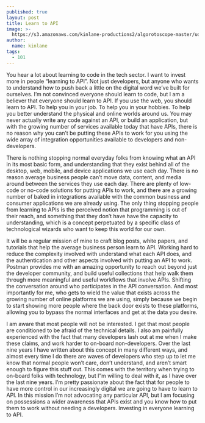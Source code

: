 ```yaml
---
published: true
layout: post
title: Learn to API
image: >-
  https://s3.amazonaws.com/kinlane-productions2/algorotoscope-master/udnie-DSC_0109.jpg
author:
  name: kinlane
tags:
  - 101
---
```

You hear a lot about learning to code in the tech sector. I want to invest more in people “learning to API”. Not just developers, but anyone who wants to understand how to push back a little on the digital word we’ve built for ourselves. I’m not convinced everyone should learn to code, but I am a believer that everyone should learn to API. If you use the web, you should learn to API. To help you in your job. To help you in your hobbies. To help you better understand the physical and online worlds around us. You may never actually write any code against an API, or build an application, but with the growing number of services available today that have APIs, there is no reason why you can’t be putting these APIs to work for you using the wide array of integration opportunities available to developers and non-developers.  
  
There is nothing stopping normal everyday folks from knowing what an API in its most basic form, and understanding that they exist behind all of the desktop, web, mobile, and device applications we use each day. There is no reason average business people can’t move data, content, and media around between the services they use each day. There are plenty of low-code or no-code solutions for putting APIs to work, and there are a growing number of baked in integrations available with the common business and consumer applications we are already using. The only thing stopping people from learning to APIs is the perceived notion that programming is out of their reach, and something that they don’t have have the capacity to understanding, which is a concept perpetuated by a specific class of technological wizards who want to keep this world for our own.  
  
It will be a regular mission of mine to craft blog posts, white papers, and tutorials that help the average business person learn to API. Working hard to reduce the complexity involved with understand what each API does, and the authentication and other aspects involved with putting an API to work. Postman provides me with an amazing opportunity to reach out beyond just the developer community, and build useful collections that help walk them through more meaningful and useful workflows that involve APIs. Shifting the conversation around who participates in the API conversation. And most importantly for me, who gets to wield the value that exists across the growing number of online platforms we are using, simply because we begin to start showing more people where the back door exists to these platforms, allowing you to bypass the normal interfaces and get at the data you desire.  
  
I am aware that most people will not be interested. I get that most people are conditioned to be afraid of the technical details. I also am painfully experienced with the fact that many developers lash out at me when I make these claims, and work harder to on-board non-developers. Over the last nine years I have written about this concept in many different ways, and almost every time I do there are waves of developers who step up to let me know that normal people won’t care, don’t understand, and aren’t smart enough to figure this stuff out. This comes with the territory when trying to on-board folks with technology, but I”m willing to deal with it, as I have over the last nine years. I’m pretty passionate about the fact that for people to have more control in our increasingly digital we are going to have to learn to API. In this mission I’m not advocating any particular API, but I am focusing on possessions a wider awareness that APIs exist and you know how to put them to work without needing a developers. Investing in everyone learning to API.